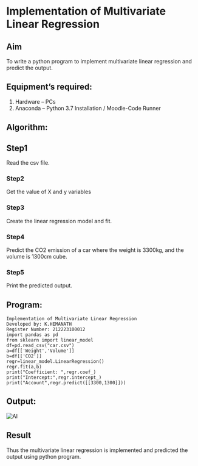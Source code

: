 # Implementation of Multivariate Linear Regression
## Aim
To write a python program to implement multivariate linear regression and predict the output.
## Equipment’s required:
1.	Hardware – PCs
2.	Anaconda – Python 3.7 Installation / Moodle-Code Runner
## Algorithm:
## Step1
Read the csv file.
### Step2
Get the value of X and y variables
### Step3
Create the linear regression model and fit.
### Step4
Predict the CO2 emission of a car where the weight is 3300kg, and the volume is 1300cm cube.
### Step5
Print the predicted output.
## Program:
```
Implementation of Multivariate Linear Regression
Developed by: K.HEMANATH
Register Number: 212223100012
import pandas as pd
from sklearn import linear_model
df=pd.read_csv("car.csv")
a=df[['Weight','Volume']]
b=df[['CO2']]
regr=linear_model.LinearRegression()
regr.fit(a,b)
print("Coefficient: ",regr.coef_)
print("Intercept:",regr.intercept_)
print("Account",regr.predict([[3300,1300]]))
```
## Output:
![AI](https://github.com/Sabari-2005/Multivariate-Linear-Regression/assets/139338709/35a375c2-154a-494a-9d2c-68cabb27eade)
## Result
Thus the multivariate linear regression is implemented and predicted the output using python program.
